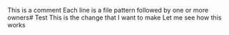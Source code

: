 This is a comment
Each line is a file pattern followed by one or more owners# Test
This is the change that I want to make
Let me see how this works
